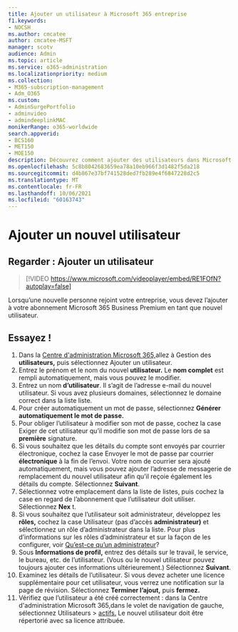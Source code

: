 ```yaml
---
title: Ajouter un utilisateur à Microsoft 365 entreprise
f1.keywords:
- NOCSH
ms.author: cmcatee
author: cmcatee-MSFT
manager: scotv
audience: Admin
ms.topic: article
ms.service: o365-administration
ms.localizationpriority: medium
ms.collection:
- M365-subscription-management
- Adm_O365
ms.custom:
- AdminSurgePortfolio
- adminvideo
- admindeeplinkMAC
monikerRange: o365-worldwide
search.appverid:
- BCS160
- MET150
- MOE150
description: Découvrez comment ajouter des utilisateurs dans Microsoft 365 entreprise.
ms.openlocfilehash: 5c8b8042683659ea78a10eb966f3d1482f5da218
ms.sourcegitcommit: d4b867e37bf741528ded7fb289e4f6847228d2c5
ms.translationtype: MT
ms.contentlocale: fr-FR
ms.lasthandoff: 10/06/2021
ms.locfileid: "60163743"
---
```

# <a name="add-a-new-user"></a>Ajouter un nouvel utilisateur

## <a name="watch-add-a-user"></a>Regarder : Ajouter un utilisateur

> [!VIDEO https://www.microsoft.com/videoplayer/embed/RE1FOfN?autoplay=false]

Lorsqu’une nouvelle personne rejoint votre entreprise, vous devez l’ajouter à votre abonnement Microsoft 365 Business Premium en tant que nouvel utilisateur.

## <a name="try-it"></a>Essayez !

1. Dans la <a href="https://go.microsoft.com/fwlink/p/?linkid=2024339" target="_blank">Centre d'administration Microsoft 365,</a>allez à Gestion des **utilisateurs,** puis sélectionnez Ajouter un utilisateur.
1. Entrez le prénom  et le nom du nouvel **utilisateur.** Le **nom complet** est rempli automatiquement, mais vous pouvez le modifier.
1. Entrez un nom **d’utilisateur**. Il s’agit de l’adresse e-mail du nouvel utilisateur. Si vous avez plusieurs domaines, sélectionnez le domaine correct dans la liste liste.
1. Pour créer automatiquement un mot de passe, sélectionnez **Générer automatiquement le mot de passe.**
1. Pour obliger l’utilisateur à modifier son mot de passe, cochez la case Exiger de cet utilisateur qu’il modifie son mot de passe lors de sa **première** signature.
1. Si vous souhaitez que les détails du compte sont envoyés par courrier électronique, cochez la case Envoyer le mot de passe par courrier **électronique** à la fin de l’envoi. Votre nom de courrier sera ajouté automatiquement, mais vous pouvez ajouter l’adresse de messagerie de remplacement du nouvel utilisateur afin qu’il reçoie également les détails du compte. Sélectionnez **Suivant**.
1. Sélectionnez votre emplacement dans la liste de listes, puis cochez la case en regard de l’abonnement que l’utilisateur doit utiliser. Sélectionnez **Nex** t.
1. Si vous souhaitez que l’utilisateur soit administrateur, développez les **rôles,** cochez la case Utilisateur (pas d’accès **administrateur)** et sélectionnez un rôle d’administrateur dans la liste. Pour plus d’informations sur les rôles d’administrateur et sur la façon de les configurer, voir [Qu’est-ce qu’un administrateur](what-is-admin.md)?
1. Sous **Informations de profil,** entrez des détails sur le travail, le service, le bureau, etc. de l’utilisateur. (Vous ou le nouvel utilisateur pouvez toujours ajouter ces informations ultérieurement.) Sélectionnez **Suivant**.
1. Examinez les détails de l’utilisateur. Si vous devez acheter une licence supplémentaire pour cet utilisateur, vous verrez une notification sur la page de révision. Sélectionnez **Terminer l’ajout,** puis **fermez.**
1. Vérifiez que l’utilisateur a été créé correctement : dans la Centre d'administration Microsoft 365,dans le volet de navigation de gauche, sélectionnez Utilisateurs  >  <a href="https://go.microsoft.com/fwlink/p/?linkid=834822" target="_blank">actifs.</a> Le nouvel utilisateur doit être répertorié avec sa licence attribuée.